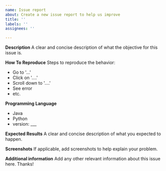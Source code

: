 ```yaml
---
name: Issue report
about: Create a new issue report to help us improve
title: ''
labels: ''
assignees: ''

---
```


**Description**
A clear and concise description of what the objective for this issue is.

**How To Reproduce**
Steps to reproduce the behavior:
* Go to '...'
* Click on '....'
* Scroll down to '....'
* See error
* etc.

**Programming Language**
* Java
* Python
* version: ___

**Expected Results**
A clear and concise description of what you expected to happen.

**Screenshots**
If applicable, add screenshots to help explain your problem.

**Additional information**
Add any other relevant information about this issue here. Thanks!
